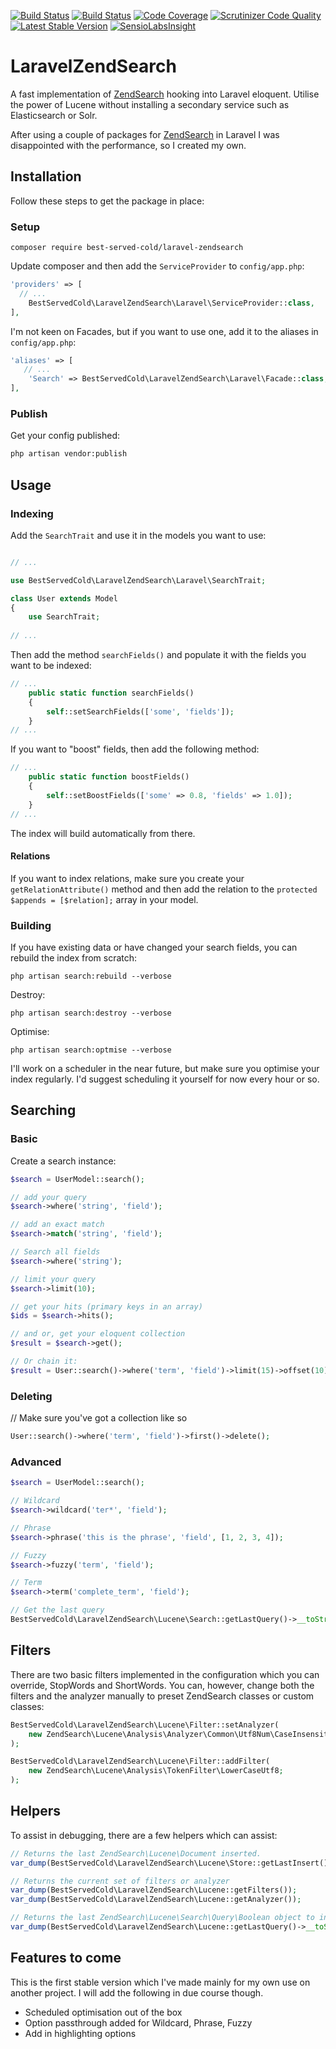 [![Build Status](https://travis-ci.org/nark3d/LaravelZendSearch.svg?branch=master)](https://travis-ci.org/nark3d/LaravelZendSearch)
[![Build Status](https://scrutinizer-ci.com/g/nark3d/LaravelZendSearch/badges/build.png?b=master)](https://scrutinizer-ci.com/g/nark3d/LaravelZendSearch/build-status/master)
[![Code Coverage](https://scrutinizer-ci.com/g/nark3d/LaravelZendSearch/badges/coverage.png?b=master)](https://scrutinizer-ci.com/g/nark3d/LaravelZendSearch/?branch=master)
[![Scrutinizer Code Quality](https://scrutinizer-ci.com/g/nark3d/LaravelZendSearch/badges/quality-score.png?b=master)](https://scrutinizer-ci.com/g/nark3d/LaravelZendSearch/?branch=master)
[![Latest Stable Version](https://img.shields.io/packagist/v/best-served-cold/laravel-zendsearch.svg)](https://packagist.org/packages/best-served-cold/laravel-zendsearch)
[![SensioLabsInsight](https://insight.sensiolabs.com/projects/d042f6a1-0877-441c-92b7-bb5fe51d6466/mini.png)](https://insight.sensiolabs.com/projects/d042f6a1-0877-441c-92b7-bb5fe51d6466)

# LaravelZendSearch
A fast implementation of [ZendSearch](http://zf2.readthedocs.io/en/latest/tutorials/lucene.intro.html) hooking into Laravel eloquent.  Utilise the power of Lucene without installing a secondary service such as Elasticsearch or Solr. 

After using a couple of packages for [ZendSearch](http://zf2.readthedocs.io/en/latest/tutorials/lucene.intro.html) in Laravel I was disappointed with the performance, so I created my own. 
## Installation

Follow these steps to get the package in place:

### Setup

```shell
composer require best-served-cold/laravel-zendsearch
```

Update composer and then add the `ServiceProvider` to `config/app.php`:

```php
'providers' => [
  // ...
	BestServedCold\LaravelZendSearch\Laravel\ServiceProvider::class,
],
```

I'm not keen on Facades, but if you want to use one, add it to the aliases in `config/app.php`:

```php
'aliases' => [
   // ...
	'Search' => BestServedCold\LaravelZendSearch\Laravel\Facade::class,
],
```

### Publish

Get your config published:

```bash
php artisan vendor:publish
```

## Usage

### Indexing

Add the ```SearchTrait``` and use it in the models you want to use:

```php

// ...

use BestServedCold\LaravelZendSearch\Laravel\SearchTrait;

class User extends Model
{
    use SearchTrait;
    
// ...
```

Then add the method ```searchFields()``` and populate it with the fields you want to be indexed:

```php
// ...
    public static function searchFields()
    {
        self::setSearchFields(['some', 'fields']);
    }
// ...
```

If you want to "boost" fields, then add the following method:

```php
// ...
    public static function boostFields()
    {
        self::setBoostFields(['some' => 0.8, 'fields' => 1.0]);
    }
// ...
```

The index will build automatically from there.

#### Relations

If you want to index relations, make sure you create your ```getRelationAttribute()``` method and then add the relation to the ```protected $appends = [$relation];``` array in your model.

### Building

If you have existing data or have changed your search fields, you can rebuild the index from scratch:

```shell
php artisan search:rebuild --verbose
```

Destroy:
```shell
php artisan search:destroy --verbose
```

Optimise:
```shell
php artisan search:optmise --verbose
```

I'll work on a scheduler in the near future, but make sure you optimise your index regularly.  I'd suggest scheduling it yourself for now every hour or so.

## Searching

### Basic

Create a search instance:
```php
$search = UserModel::search();

// add your query
$search->where('string', 'field');

// add an exact match
$search->match('string', 'field');

// Search all fields
$search->where('string');

// limit your query
$search->limit(10);

// get your hits (primary keys in an array)
$ids = $search->hits();

// and or, get your eloquent collection
$result = $search->get();

// Or chain it:
$result = User::search()->where('term', 'field')->limit(15)->offset(10)->get();
```

### Deleting

// Make sure you've got a collection like so
```php
User::search()->where('term', 'field')->first()->delete();
```
### Advanced

```php
$search = UserModel::search();

// Wildcard
$search->wildcard('ter*', 'field');

// Phrase
$search->phrase('this is the phrase', 'field', [1, 2, 3, 4]);

// Fuzzy
$search->fuzzy('term', 'field');

// Term
$search->term('complete_term', 'field');

// Get the last query
BestServedCold\LaravelZendSearch\Lucene\Search::getLastQuery()->__toString();
```

## Filters

There are two basic filters implemented in the configuration which you can override, StopWords and ShortWords.  You can, however, change both the filters and the analyzer manually to preset ZendSearch classes or custom classes:

```php
BestServedCold\LaravelZendSearch\Lucene\Filter::setAnalyzer(
    new ZendSearch\Lucene\Analysis\Analyzer\Common\Utf8Num\CaseInsensitive;
);

BestServedCold\LaravelZendSearch\Lucene\Filter::addFilter(
    new ZendSearch\Lucene\Analysis\TokenFilter\LowerCaseUtf8;
);
```

## Helpers

To assist in debugging, there are a few helpers which can assist:

```php
// Returns the last ZendSearch\Lucene\Document inserted.
var_dump(BestServedCold\LaravelZendSearch\Lucene\Store::getLastInsert());

// Returns the current set of filters or analyzer
var_dump(BestServedCold\LaravelZendSearch\Lucene::getFilters());
var_dump(BestServedCold\LaravelZendSearch\Lucene::getAnalyzer());

// Returns the last ZendSearch\Lucene\Search\Query\Boolean object to interrogate.
var_dump(BestServedCold\LaravelZendSearch\Lucene::getLastQuery()->__toString());
```

## Features to come

This is the first stable version which I've made mainly for my own use on another project.  I will add the following in due course though.

* Scheduled optimisation out of the box
* Option passthrough added for Wildcard, Phrase, Fuzzy
* Add in highlighting options

